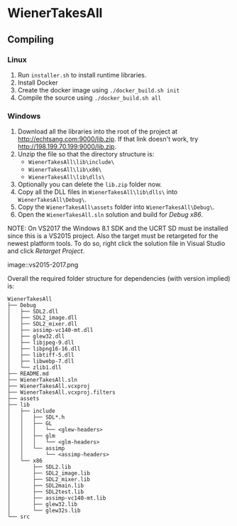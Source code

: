 # WienerTakesAll

## Compiling

### Linux

1. Run `installer.sh` to install runtime libraries.
2. Install Docker
3. Create the docker image using `./docker_build.sh init`
4. Compile the source using `./docker_build.sh all` 

### Windows

1. Download all the libraries into the root of the project at http://echtsang.com:9000/lib.zip.
	If that link doesn't work, try http://198.199.70.199:9000/lib.zip.
2. Unzip the file so that the directory structure is:
	- `WienerTakesAll\lib\include\`
	- `WienerTakesAll\lib\x86\`
	- `WienerTakesAll\lib\dlls\`
3. Optionally you can delete the `lib.zip` folder now.
3. Copy all the DLL files in  `WienerTakesAll\lib\dlls\` into `WienerTakesAll\Debug\`.
4. Copy the `WienerTakesAll\assets` folder into `WienerTakesAll\Debug\`.
4. Open the `WienerTakesAll.sln` solution and build for _Debug x86_.

NOTE: On VS2017 the Windows 8.1 SDK and the UCRT SD must be installed since this is a VS2015 project.
Also the target must be retargeted for the newest platform tools.
To do so, right click the solution file in Visual Studio and click _Retarget Project_.

image::vs2015-2017.png

Overall the required folder structure for dependencies (with version implied) is:
```
WienerTakesAll
├── Debug
│   ├── SDL2.dll
│   ├── SDL2_image.dll
│   ├── SDL2_mixer.dll
│   ├── assimp-vc140-mt.dll
│   ├── glew32.dll
│   ├── libjpeg-9.dll
│   ├── libpng16-16.dll
│   ├── libtiff-5.dll
│   ├── libwebp-7.dll
│   └── zlib1.dll
├── README.md
├── WienerTakesAll.sln
├── WienerTakesAll.vcxproj
├── WienerTakesAll.vcxproj.filters
├── assets
├── lib
│   ├── include
│   │   ├── SDL*.h
│   │   ├── GL
│   │   │   └── <glew-headers>
│   │   ├── glm
│   │   │   └── <glm-headers>
│   │   └── assimp
│   │       └── <assimp-headers>
│   └── x86
│       ├── SDL2.lib
│       ├── SDL2_image.lib
│       ├── SDL2_mixer.lib
│       ├── SDL2main.lib
│       ├── SDL2test.lib
│       ├── assimp-vc140-mt.lib
│       ├── glew32.lib
│       └── glew32s.lib
└── src
```

